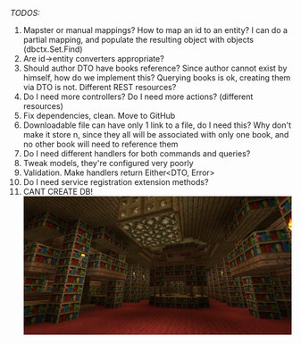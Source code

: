 *TODOS:*

1. Mapster or manual mappings? How to map an id to an entity? I can do a partial mapping, and populate the resulting
   object with objects (dbctx.Set.Find)
2. Are id->entity converters appropriate?
3. Should author DTO have books reference? Since author cannot exist by himself, how do we implement this? Querying
   books is ok, creating them via DTO is not. Different REST resources?
4. Do I need more controllers? Do I need more actions? (different resources)
5. Fix dependencies, clean. Move to GitHub
6. Downloadable file can have only 1 link to a file, do I need this? Why don't make it store n, since they all will be
   associated with only one book, and no other book will need to reference them
7. Do I need different handlers for both commands and queries?
8. Tweak models, they're configured very poorly
9. Validation. Make handlers return Either<DTO, Error>
10. Do I need service registration extension methods?
11. CANT CREATE DB!
    ![](library.png)